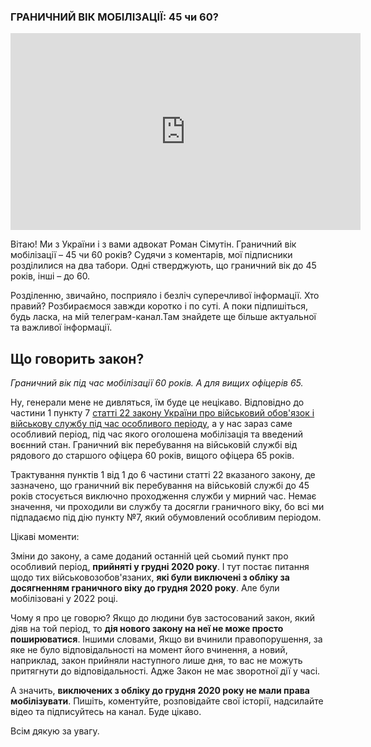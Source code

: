 ### ГРАНИЧНИЙ ВІК МОБІЛІЗАЦІЇ: 45 чи 60?

<div class="responsive-video"><iframe width="560" height="315" src="https://www.youtube.com/embed/GiXFIsRoYSw" frameborder="0" allow="accelerometer; autoplay; encrypted-media; gyroscope; picture-in-picture" allowfullscreen></iframe></div>

Вітаю! Ми з України і з вами адвокат Роман Сімутін. Граничний вік мобілізації – 45 чи 60 років? Судячи з коментарів, мої підписники розділилися на два табори. Одні стверджують, що граничний вік до 45 років, інші – до 60.

Розділенню, звичайно, посприяло і безліч суперечливої інформації. Хто правий? Розбираємося завжди коротко і по суті. А поки підпишіться, будь ласка, на мій телеграм-канал.Там знайдете ще більше актуальної та важливої інформації.

## Що говорить закон?

_Граничний вік під час мобілізації 60 років. А для вищих офіцерів 65._

Ну, генерали мене не дивляться, їм буде це нецікаво. Відповідно до частини 1 пункту 7 [статті 22 закону України про військовий обов'язок і військову службу під час особливого періоду](https://zakon.rada.gov.ua/laws/show/2232-12#n385), а у нас зараз саме особливий період, під час якого оголошена мобілізація та введений воєнний стан. Граничний вік перебування на військовій службі від рядового до старшого офіцера 60 років, вищого офіцера 65 років.

Трактування пунктів 1 від 1 до 6 частини статті 22 вказаного закону, де зазначено, що граничний вік перебування на військовій службі до 45 років стосується виключно проходження служби у мирний час. Немає значення, чи проходили ви службу та досягли граничного віку, бо всі ми підпадаємо під дію пункту №7, який обумовлений особливим періодом.

Цікаві моменти:

Зміни до закону, а саме доданий останній цей сьомий пункт про особливий період, **прийняті у грудні 2020 року**. І тут постає питання щодо тих військовозобов'язаних, **які були виключені з обліку за досягненням граничного віку до грудня 2020 року**. Але були мобілізовані у 2022 році.

Чому я про це говорю? Якщо до людини був застосований закон, який діяв на той період, то **дія нового закону на неї не може просто поширюватися**. Іншими словами, Якщо ви вчинили правопорушення, за яке не було відповідальності на момент його вчинення, а новий, наприклад, закон прийняли наступного лише дня, то вас не можуть притягнути до відповідальності. Адже Закон не має зворотної дії у часі.

А значить, **виключених з обліку до грудня 2020 року не мали права мобілізувати**. Пишіть, коментуйте, розповідайте свої історії, надсилайте відео та підписуйтесь на канал. Буде цікаво.

Всім дякую за увагу.

